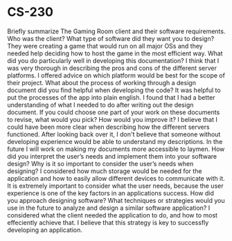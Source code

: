 # CS-230
Briefly summarize The Gaming Room client and their software requirements. Who was the client? What type of software did they want you to design?
They were creating a game that would run on all major OSs and they needed help deciding how to host the game in the most efficient way.
What did you do particularly well in developing this documentation?
I think that I was very thorough in describing the pros and cons of the different server platforms. I offered advice on which platform would be best for the scope of their project.
What about the process of working through a design document did you find helpful when developing the code?
It was helpful to put the processes of the app into plain english. I found that I had a better understanding of what I needed to do after writing out the design document. 
If you could choose one part of your work on these documents to revise, what would you pick? How would you improve it?
I believe that I could have been more clear when describing how the different servers functioned. After looking back over it, I don't believe that someone without developing experience would be able to understand my descriptions. In the future I will work on making my documents more accessible to laymen.
How did you interpret the user’s needs and implement them into your software design? Why is it so important to consider the user’s needs when designing?
I considered how much storage would be needed for the application and how to easily allow different devices to communicate with it. It is extremely important to consider what the user needs, because the user experience is one of the key factors in an applications success.
How did you approach designing software? What techniques or strategies would you use in the future to analyze and design a similar software application?
I considered what the client needed the application to do, and how to most effeciently achieve that. I believe that this strategy is key to successfly developing an application.
